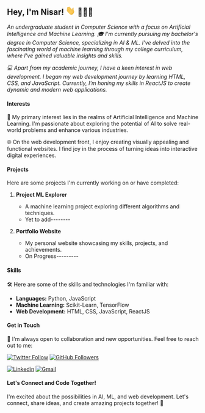 <!--
**nisarahmed230/nisarahmed230** is a ✨ _special_ ✨ repository because its `README.md` (this file) appears on your GitHub profile.

Here are some ideas to get you started:

- 🔭 I’m currently working on ...
- 🌱 I’m currently learning ...
- 👯 I’m looking to collaborate on ...
- 🤔 I’m looking for help with ...
- 💬 Ask me about ...
- 📫 How to reach me: ...
- 😄 Pronouns: ...
- ⚡ Fun fact: ...
-->


## Hey, I'm Nisar! <img src="https://raw.githubusercontent.com/ABSphreak/ABSphreak/master/gifs/Hi.gif" width="25px"> 👨🏻‍💻

<i>An undergraduate student in Computer Science with a focus on Artificial Intelligence and Machine Learning. 🎓 I'm currently pursuing my bachelor's degree in Computer Science, specializing in AI & ML. I've delved into the fascinating world of machine learning through my college curriculum, where I've gained valuable insights and skills.

💻 Apart from my academic journey, I have a keen interest in web development. I began my web development journey by learning HTML, CSS, and JavaScript. Currently, I'm honing my skills in ReactJS to create dynamic and modern web applications.</i>

#### Interests

🤖 My primary interest lies in the realms of Artificial Intelligence and Machine Learning. I'm passionate about exploring the potential of AI to solve real-world problems and enhance various industries.

🌐 On the web development front, I enjoy creating visually appealing and functional websites. I find joy in the process of turning ideas into interactive digital experiences.

#### Projects

 Here are some projects I'm currently working on or have completed:

1. **Project ML Explorer**
   - A machine learning project exploring different algorithms and techniques.
   - Yet to add--------

2. **Portfolio Website**
   - My personal website showcasing my skills, projects, and achievements.
   - On Progress---------
   
#### Skills

🛠️ Here are some of the skills and technologies I'm familiar with:

- **Languages:** Python, JavaScript
- **Machine Learning:** Scikit-Learn, TensorFlow
- **Web Development:** HTML, CSS, JavaScript, ReactJS

#### Get in Touch

📧 I'm always open to collaboration and new opportunities. Feel free to reach out to me:

[![Twitter Follow](https://img.shields.io/twitter/follow/Nisar_243?&style=social)](https://twitter.com/intent/user?screen_name=Nisar_243 "Twitter")
[![GitHub Followers](https://img.shields.io/github/followers/nisarahmed230?label=Follow%20Me%21&style=social&link=https://github.com/nisarahmed230 "Go to GitHub")](https://github.com/nisarahmed230)

[![Linkedin](https://img.shields.io/badge/-LinkedIn-blue?style=flat-square&logo=Linkedin&logoColor=white&link=https://www.linkedin.com/in/nisar-ahmed-24303670qwea)](https://www.linkedin.com/in/nisar-ahmed-24303670qwea "Let's get into LinkedIn")
[![Gmail](https://img.shields.io/badge/-Gmail-red?style=flat&logo=Gmail&logoColor=white&link=mailto:nisarahmed3024@gmail.com)](mailto:nisarahmed3024@gmail.com "Contact Me")

#### Let's Connect and Code Together!

I'm excited about the possibilities in AI, ML, and web development. Let's connect, share ideas, and create amazing projects together! 🚀

